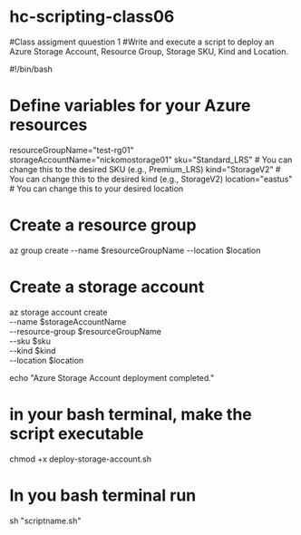 # hc-scripting-class06
#Class  assigment quuestion 1
#Write and execute a script to deploy an Azure Storage Account, Resource Group, Storage SKU, Kind and Location.  

#!/bin/bash

# Define variables for your Azure resources
resourceGroupName="test-rg01"
storageAccountName="nickomostorage01"
sku="Standard_LRS"  # You can change this to the desired SKU (e.g., Premium_LRS)
kind="StorageV2"    # You can change this to the desired kind (e.g., StorageV2)
location="eastus"   # You can change this to your desired location

# Create a resource group
az group create --name $resourceGroupName --location $location

# Create a storage account
az storage account create \
    --name $storageAccountName \
    --resource-group $resourceGroupName \
    --sku $sku \
    --kind $kind \
    --location $location

echo "Azure Storage Account deployment completed."

# in your bash terminal, make the script executable
chmod +x deploy-storage-account.sh

# In you bash terminal run
sh "scriptname.sh"


